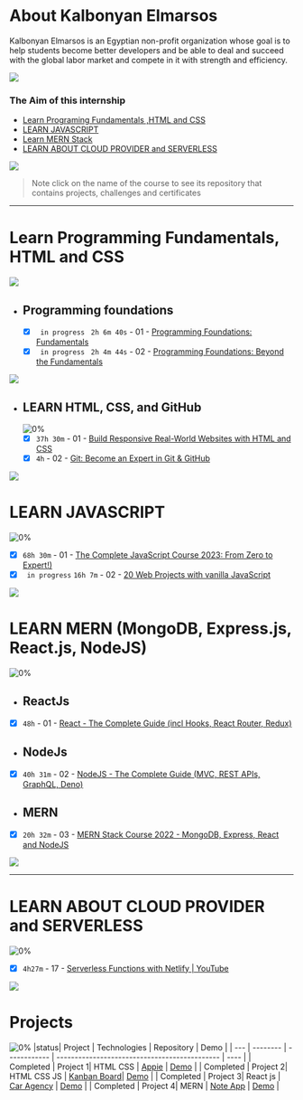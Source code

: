 # About Kalbonyan Elmarsos

Kalbonyan Elmarsos is an Egyptian non-profit organization whose goal is to help students become better developers and be able to deal and succeed with the global labor market and compete in it with strength and efficiency.
<br/>

<a href="https://www.linkedin.com/company/%D9%83%D8%A7%D9%84%D8%A8%D9%86%D9%8A%D8%A7%D9%86-%D8%A7%D9%84%D9%85%D8%B1%D8%B5%D9%88%D8%B5/" target="_blank"><img src="https://img.shields.io/badge/-Kalbonyan%20Elmarsos-0077B5?style=for-the-badge&logo=Linkedin&logoColor=white"/></a>

### The Aim of this internship

- <a href="#fundamentals">Learn Programing Fundamentals ,HTML and CSS </a>
- <a href="#js">LEARN JAVASCRIPT</a>
- <a href="#mern">Learn MERN Stack</a>
- <a href="#aws">LEARN ABOUT CLOUD PROVIDER and SERVERLESS</a>

<img src="https://img.shields.io/badge/Total%20Number%20Of%20Hours%20For%20All%20Courses-%2B200h-green">
<br>

> Note click on the name of the course to see its repository that contains projects, challenges and certificates

---

<!-- Fundamentals -->

<span id="fundamentals"></span>

# Learn Programming Fundamentals, HTML and CSS

![](https://progress-bar.dev/100/?title=Done)
<br />

- ## Programming foundations

  - [x] ` in progress` ` 2h 6m 40s` - 01 - [Programming Foundations: Fundamentals](01-Linkedin-Learning/01-Programming-Foundation-Fundamentals)
  - [x] ` in progress` ` 2h 4m 44s` - 02 - [Programming Foundations: Beyond the Fundamentals](01-Linkedin-Learning/02-Programming-Foundations-Beyond-Fundamentals)
        <br />

<img src="https://img.shields.io/badge/Total%20Number%20Of%20Hours%20For%20This%20Courses-4h11m-green">

<!-- LEARN HTML, CSS, and GitHub -->

- ## LEARN HTML, CSS, and GitHub
  ![0%](https://progress-bar.dev/100/?title=Done)
  - [x] `37h 30m` - 01 - [Build Responsive Real-World Websites with HTML and CSS](02-Udemy/01-HTML-CSS-Jonas/)
  - [x] `4h` - 02 - [Git: Become an Expert in Git & GitHub]()
        <br />

<img src="https://img.shields.io/badge/Total%20Number%20Of%20Hours%20For%20This%20Courses-31h301m-green">
<!-- MERN -->
  <span id="js"></span>

# LEARN JAVASCRIPT

![0%](https://progress-bar.dev/100/?title=Done)

- [x] `68h 30m` - 01 - [ The Complete JavaScript Course 2023: From Zero to Expert!) ](02-Udemy/02-Js-Jonas/)
- [x] ` in progress` `16h 7m` - 02 - [20 Web Projects with vanilla JavaScript](02-Udemy/03-Vanilla-Web-Projects/)
      <br />

<img src="https://img.shields.io/badge/Total%20Number%20Of%20Hours%20For%20This%20Courses-84h37m-green">

# LEARN MERN (MongoDB, Express.js, React.js, NodeJS)

![0%](https://progress-bar.dev/100/?title=Done)
<span id="mern"></span>
<br />

- ## ReactJs

- [x] `48h` - 01 - [React - The Complete Guide (incl Hooks, React Router, Redux)](02-Udemy/04-Reactjs-Maximilian/)

- ## NodeJs

- [x] `40h 31m` - 02 - [NodeJS - The Complete Guide (MVC, REST APIs, GraphQL, Deno)](02-Udemy/05-Nodejs-Maximilian/)

- ## MERN

- [x] `20h 32m` - 03 - [MERN Stack Course 2022 - MongoDB, Express, React and NodeJS](02-Udemy/06-MERN-Jobify/)
      <br />

<img src="https://img.shields.io/badge/Total%20Number%20Of%20Hours%20For%20This%20Courses-109h1m-green">

---

<!-- AWS -->

<span id="aws"></span>

# LEARN ABOUT CLOUD PROVIDER and SERVERLESS

![0%](https://progress-bar.dev/100/?title=Done)

- [x] `4h27m` - 17 - [Serverless Functions with Netlify | YouTube ](03-Serverless-Functions-Netlify)

<img src="https://img.shields.io/badge/Total%20Number%20Of%20Hours%20For%20This%20Courses-4h27m-green">
<br />

# Projects

![0%](https://progress-bar.dev/100/?title=Done)
|status| Project | Technologies | Repository | Demo |
| --- | -------- | ------------ | --------------------------------------------- | ---- |
| Completed | Project 1| HTML CSS | [Appie](Albonyan-projects/Appie/) | [Demo](https://appie-project.netlify.app/) |
| Completed | Project 2| HTML CSS JS | [Kanban Board](Albonyan-projects/Kanban-Board/)| [Demo](https://albonyan-board.netlify.app/) |
| Completed | Project 3| React js | [Car Agency](Albonyan-projects/Car-Agency/) | [Demo](https://yourcar-project.netlify.app/) |
| Completed | Project 4| MERN | [Note App](Albonyan-projects/Note-App/) | [Demo](https://your-notes-lo50.onrender.com/) |
